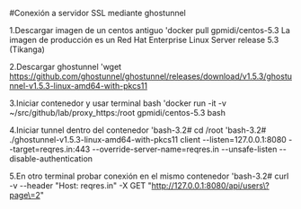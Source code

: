 #Conexión a servidor SSL mediante ghostunnel

1.Descargar imagen de un centos antiguo
'docker pull gpmidi/centos-5.3
La imagen de producción es un Red Hat Enterprise Linux Server release 5.3 (Tikanga)

2.Descargar ghostunnel
'wget https://github.com/ghostunnel/ghostunnel/releases/download/v1.5.3/ghostunnel-v1.5.3-linux-amd64-with-pkcs11

3.Iniciar contenedor y usar terminal bash
'docker run -it -v ~/src/github/lab/proxy_https:/root gpmidi/centos-5.3 bash

4.Iniciar tunnel dentro del contenedor
'bash-3.2# cd /root
'bash-3.2# ./ghostunnel-v1.5.3-linux-amd64-with-pkcs11 client --listen=127.0.0.1:8080 --target=reqres.in:443 --override-server-name=reqres.in  --unsafe-listen --disable-authentication

5.En otro terminal probar conexión en el mismo contenedor
'bash-3.2# curl -v --header "Host: reqres.in" -X GET "http://127.0.0.1:8080/api/users\?page\=2"

